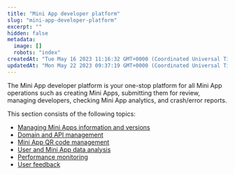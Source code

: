 ```yaml
---
title: "Mini App developer platform"
slug: "mini-app-developer-platform"
excerpt: ""
hidden: false
metadata: 
  image: []
  robots: "index"
createdAt: "Tue May 16 2023 11:16:32 GMT+0000 (Coordinated Universal Time)"
updatedAt: "Mon May 22 2023 09:37:19 GMT+0000 (Coordinated Universal Time)"
---
```

The Mini App developer platform is your one-stop platform for all Mini App operations such as creating Mini Apps, submitting them for review, managing developers, checking Mini App analytics, and crash/error reports.

This section consists of the following topics:

- [Managing Mini Apps information and versions](doc:managing-mini-apps)
- [Domain and API management](doc:domain-and-api-management)
- [Mini App QR code management](doc:mini-app-qr-code-management)
- [User and Mini App data analysis](doc:user-and-mini-app-data-analysis)
- [Performance monitoring](doc:performance-monitoring)
- [User feedback](doc:user-feedback)
